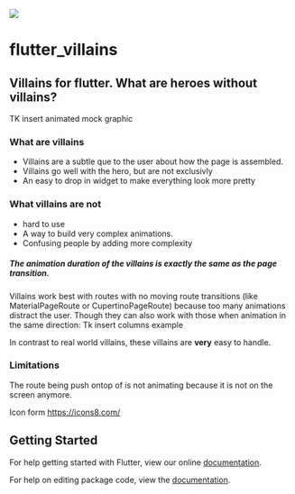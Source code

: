 ![](https://github.com/Norbert515/flutter_villains/blob/master/assets/icons8-joker-suicide-squad-96.png)
# flutter_villains

## Villains for flutter. What are heroes without villains?

TK insert animated mock graphic




### What are villains

- Villains are a subtle que to the user about how the page is assembled.
- Villains go well with the hero, but are not exclusivly
- An easy to drop in widget to make everything look more pretty

### What villains are not

- hard to use
- A way to build very complex animations.
- Confusing people by adding more complexity


##### The animation duration of the villains is exactly the same as the page transition.

Villains work best with routes with no moving route transitions (like MaterialPageRoute or CupertinoPageRoute) because too many animations distract the user. Though they can also work with those when animation in the same direction:
Tk insert columns example



In contrast to real world villains, these villains are **very** easy to handle.





### Limitations
The route being push ontop of is not animating because it is not on the screen anymore.

Icon form https://icons8.com/ 

## Getting Started

For help getting started with Flutter, view our online [documentation](https://flutter.io/).

For help on editing package code, view the [documentation](https://flutter.io/developing-packages/).
